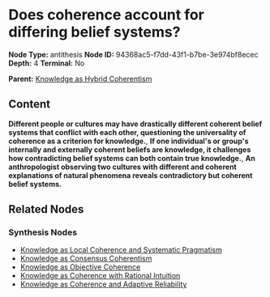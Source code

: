 # Does coherence account for differing belief systems?

**Node Type:** antithesis
**Node ID:** 94368ac5-f7dd-43f1-b7be-3e974bf8ecec
**Depth:** 4
**Terminal:** No

**Parent:** [Knowledge as Hybrid Coherentism](knowledge-as-hybrid-coherentism-synthesis-4f671ad2-623e-4849-bd3c-050c73fcbf9c.md)

## Content

**Different people or cultures may have drastically different coherent belief systems that conflict with each other, questioning the universality of coherence as a criterion for knowledge.**, **If one individual's or group's internally and externally coherent beliefs are knowledge, it challenges how contradicting belief systems can both contain true knowledge.**, **An anthropologist observing two cultures with different and coherent explanations of natural phenomena reveals contradictory but coherent belief systems.**

## Related Nodes

### Synthesis Nodes

- [Knowledge as Local Coherence and Systematic Pragmatism](knowledge-as-local-coherence-and-systematic-pragmatism-synthesis-c331c540-6537-4095-9866-b235e1e61307.md)
- [Knowledge as Consensus Coherentism](knowledge-as-consensus-coherentism-synthesis-e4274f35-7513-42bb-adac-3d387ef08623.md)
- [Knowledge as Objective Coherence](knowledge-as-objective-coherence-synthesis-9435cebc-514b-4396-afe6-393c02eecd50.md)
- [Knowledge as Coherence with Rational Intuition](knowledge-as-coherence-with-rational-intuition-synthesis-71a3e932-7e40-4f3b-8609-9fa7a6451a63.md)
- [Knowledge as Coherence and Adaptive Reliability](knowledge-as-coherence-and-adaptive-reliability-synthesis-13fe5ba4-96d6-482a-814e-ec65d361782f.md)
